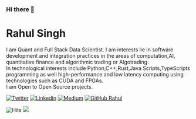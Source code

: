 ### Hi there 👋

# Rahul Singh

I am Quant and Full Stack Data Scientist. I am interests lie in software development and integration practices in the areas of computation,AI, quantitative finance and algorithmic trading or Algotrading. <br/>
In technological interests include Python,C++,Rust,Java Scripts,TypeScripts programming as well high-performance and low latency computing using technologies such as CUDA and FPGAs. <br/>
I am Open  to Open Source projects.<br/>

[![Twitter](https://img.shields.io/badge/-Twitter-222222?style=flat-square&logo=twitter&logoColor=white&link=https://twitter.com/rahulmeetu/)](https://twitter.com/rahulmeetu/)
[![Linkedin](https://img.shields.io/badge/-LinkedIn-222222?style=flat-square&logo=Linkedin&logoColor=white&link=https://www.linkedin.com/in/rahulsingh13/)](https://www.linkedin.com/in/rahulsingh13/)
[![Medium](https://img.shields.io/badge/-Medium-222222?style=flat-square&logo=medium&logoColor=white&link=https://medium.com/rahulsingh50)](https://medium.com/rahulsingh50)
[![GitHub Rahul](https://img.shields.io/github/followers/rahulsingh50?label=follow&style=social)](https://github.com/rahulsingh50)

<img src="https://hitcounter.pythonanywhere.com/count/tag.svg?url=https%3A%2F%2Fgithub.com%2Frahulsingh50%2Frahulsingh50" alt="Hits">

<img src="https://github-readme-stats.vercel.app/api/top-langs/?username=rahulsingh50&layout=compact&hide=html" />

<!---
_Last updated: October 2018_
--->

<!--
**rahulsingh50/rahulsingh50** is a ✨ _special_ ✨ repository because its `README.md` (this file) appears on your GitHub profile.

Here are some ideas to get you started:

- 🔭 I’m currently working on ...
- 🌱 I’m currently learning ...
- 👯 I’m looking to collaborate on ...
- 🤔 I’m looking for help with ...
- 💬 Ask me about ...
- 📫 How to reach me: ...
- 😄 Pronouns: ...
- ⚡ Fun fact: ...
-->
